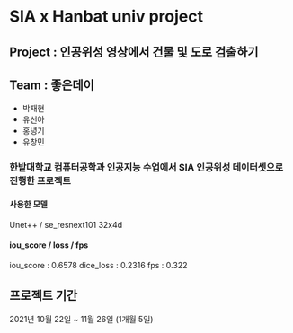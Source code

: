 # SIA x Hanbat univ project


## Project : 인공위성 영상에서 건물 및 도로 검출하기


## Team : 좋은데이
 - 박재현
 - 유선아
 - 홍녕기
 - 유창민


### 한밭대학교 컴퓨터공학과 인공지능 수업에서 SIA 인공위성 데이터셋으로 진행한 프로젝트


#### 사용한 모델

 Unet++ / se_resnext101 32x4d


#### iou_score / loss / fps

 iou_score : 0.6578
 dice_loss : 0.2316
 fps : 0.322


## 프로젝트 기간

2021년 10월 22일 ~ 11월 26일 (1개월 5일)
